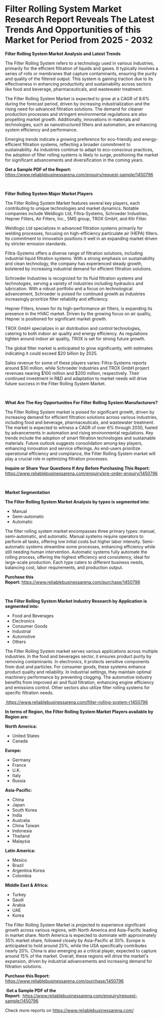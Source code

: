 <p><h1>Filter Rolling System Market Research Report Reveals The Latest Trends And Opportunities of this Market for Period from 2025 - 2032</h1></p><p><strong>Filter Rolling System Market Analysis and Latest Trends</strong></p>
<p><p>The Filter Rolling System refers to a technology used in various industries, primarily for the efficient filtration of liquids and gases. It typically involves a series of rolls or membranes that capture contaminants, ensuring the purity and quality of the filtered output. This system is gaining traction due to its effectiveness in enhancing productivity and sustainability across sectors like food and beverage, pharmaceuticals, and wastewater treatment.</p><p>The Filter Rolling System Market is expected to grow at a CAGR of 8.6% during the forecast period, driven by increasing industrialization and the rising need for advanced filtration solutions. The demand for cleaner production processes and stringent environmental regulations are also propelling market growth. Additionally, innovations in materials and technologies, such as nanostructured filters and automation, are enhancing system efficiency and performance. </p><p>Emerging trends indicate a growing preference for eco-friendly and energy-efficient filtration systems, reflecting a broader commitment to sustainability. As industries continue to adapt to eco-conscious practices, the adoption of filter rolling systems is likely to surge, positioning the market for significant advancements and diversification in the coming years.</p></p>
<p><strong>Get a Sample PDF of the Report:&nbsp;</strong> <a href="https://www.reliablebusinessarena.com/enquiry/request-sample/1450796?utm_campaign=2317&utm_medium=2&utm_source=Github&utm_content=ia&utm_term=11042025&utm_id=filter-rolling-system">https://www.reliablebusinessarena.com/enquiry/request-sample/1450796</a></p>
<p>&nbsp;</p>
<p><strong>Filter Rolling System Major Market Players</strong></p>
<p><p>The Filter Rolling System Market features several key players, each contributing to unique technologies and market dynamics. Notable companies include Weldlogic Ltd, Filtra-Systems, Schroeder Industries, Hepner Filters, Air Filters, Inc., SMS group, TROX GmbH, and Klir Filter.</p><p>Weldlogic Ltd specializes in advanced filtration systems primarily for welding processes, focusing on high-efficiency particulate air (HEPA) filters. Its commitment to innovation positions it well in an expanding market driven by stricter emission standards.</p><p>Filtra-Systems offers a diverse range of filtration solutions, including industrial liquid filtration systems. With a strong emphasis on sustainability and clean technology, the company has experienced steady growth, bolstered by increasing industrial demand for efficient filtration solutions.</p><p>Schroeder Industries is recognized for its fluid filtration systems and technologies, serving a variety of industries including hydraulics and lubrication. With a robust portfolio and a focus on technological advancement, Schroeder is poised for continued growth as industries increasingly prioritize filter reliability and efficiency.</p><p>Hepner Filters, known for its high-performance air filters, is expanding its presence in the HVAC market. Driven by the growing focus on air quality, Hepner is positioned for significant market growth.</p><p>TROX GmbH specializes in air distribution and control technologies, catering to both indoor air quality and energy efficiency. As regulations tighten around indoor air quality, TROX is set for strong future growth.</p><p>The global filter market is anticipated to grow significantly, with estimates indicating it could exceed $20 billion by 2025.</p><p>Sales revenue for some of these players varies: Filtra-Systems reports around $30 million, while Schroeder Industries and TROX GmbH project revenues nearing $100 million and $200 million, respectively. Their continued investment in R&D and adaptation to market needs will drive future success in the Filter Rolling System Market.</p></p>
<p>&nbsp;</p>
<p><strong>What Are The Key Opportunities For Filter Rolling System Manufacturers?</strong></p>
<p><p>The Filter Rolling System market is poised for significant growth, driven by increasing demand for efficient filtration solutions across various industries, including food and beverage, pharmaceuticals, and wastewater treatment. The market is expected to witness a CAGR of over 6% through 2030, fueled by advancements in automation and rising environmental regulations. Key trends include the adoption of smart filtration technologies and sustainable materials. Future outlook suggests consolidation among key players, enhancing innovation and service offerings. As end-users prioritize operational efficiency and compliance, the Filter Rolling System market will play a crucial role in optimizing filtration processes.</p></p>
<p><strong>Inquire or Share Your Questions If Any Before Purchasing This Report:</strong> <a href="https://www.reliablebusinessarena.com/enquiry/pre-order-enquiry/1450796?utm_campaign=2317&utm_medium=2&utm_source=Github&utm_content=ia&utm_term=11042025&utm_id=filter-rolling-system">https://www.reliablebusinessarena.com/enquiry/pre-order-enquiry/1450796</a></p>
<p>&nbsp;</p>
<p><strong>Market Segmentation</strong></p>
<p><strong>The Filter Rolling System Market Analysis by types is segmented into:</strong></p>
<p><ul><li>Manual</li><li>Semi-automatic</li><li>Automatic</li></ul></p>
<p><p>The filter rolling system market encompasses three primary types: manual, semi-automatic, and automatic. Manual systems require operators to perform all tasks, offering low initial costs but higher labor intensity. Semi-automatic systems streamline some processes, enhancing efficiency while still needing human intervention. Automatic systems fully automate the rolling process, offering the highest efficiency and consistency, ideal for large-scale production. Each type caters to different business needs, balancing cost, labor requirements, and production output.</p></p>
<p><strong>Purchase this Report:&nbsp;</strong><a href="https://www.reliablebusinessarena.com/purchase/1450796?utm_campaign=2317&utm_medium=2&utm_source=Github&utm_content=ia&utm_term=11042025&utm_id=filter-rolling-system">https://www.reliablebusinessarena.com/purchase/1450796</a></p>
<p>&nbsp;</p>
<p><strong>The Filter Rolling System Market Industry Research by Application is segmented into:</strong></p>
<p><ul><li>Food and Beverages</li><li>Electronics</li><li>Consumer Goods</li><li>Industrial</li><li>Automotive</li><li>Others</li></ul></p>
<p><p>The Filter Rolling System market serves various applications across multiple industries. In the food and beverages sector, it ensures product purity by removing contaminants. In electronics, it protects sensitive components from dust and particles. For consumer goods, these systems enhance product quality and reliability. In industrial settings, they maintain optimal machinery performance by preventing clogging. The automotive industry benefits from improved air and fluid filtration, enhancing engine efficiency and emissions control. Other sectors also utilize filter rolling systems for specific filtration needs.</p></p>
<p><a href="https://www.reliablebusinessarena.com/filter-rolling-system-r1450796?utm_campaign=2317&utm_medium=2&utm_source=Github&utm_content=ia&utm_term=11042025&utm_id=filter-rolling-system">&nbsp;https://www.reliablebusinessarena.com/filter-rolling-system-r1450796</a></p>
<p><strong>In terms of Region, the Filter Rolling System Market Players available by Region are:</strong></p>
<p>
    <p> <strong> North America: </strong>
        <ul>
            <li>United States</li>
            <li>Canada</li>
        </ul>
        </p> 
    <p> <strong> Europe: </strong>
        <ul>
            <li>Germany</li>
            <li>France</li>
            <li>U.K.</li>
            <li>Italy</li>
            <li>Russia</li>
        </ul>
        </p> 
    <p> <strong> Asia-Pacific: </strong>
        <ul>
            <li>China</li>
            <li>Japan</li>
            <li>South Korea</li>
            <li>India</li>
            <li>Australia</li>
            <li>China Taiwan</li>
            <li>Indonesia</li>
            <li>Thailand</li>
            <li>Malaysia</li>
        </ul>
        </p> 
    <p> <strong> Latin America: </strong>
        <ul>
            <li>Mexico</li>
            <li>Brazil</li>
            <li>Argentina Korea</li>
            <li>Colombia</li>
        </ul>
        </p> 
    <p> <strong> Middle East & Africa: </strong>
        <ul>
            <li>Turkey</li>
            <li>Saudi</li>
            <li>Arabia</li>
            <li>UAE</li>
            <li>Korea</li>
        </ul>
    </p>
    </p>
<p><p>The Filter Rolling System Market is projected to experience significant growth across various regions, with North America and Asia-Pacific leading in market share. North America is expected to dominate with approximately 35% market share, followed closely by Asia-Pacific at 30%. Europe is anticipated to hold around 25%, while the USA specifically contributes nearly 20%. China is also emerging as a critical player, expected to capture around 15% of the market. Overall, these regions will drive the market's expansion, driven by industrial advancements and increasing demand for filtration solutions.</p></p>
<p><strong>Purchase this Report: </strong><a href="https://www.reliablebusinessarena.com/purchase/1450796?utm_campaign=2317&utm_medium=2&utm_source=Github&utm_content=ia&utm_term=11042025&utm_id=filter-rolling-system">https://www.reliablebusinessarena.com/purchase/1450796</a></p>
<p>&nbsp;<strong>Get a Sample PDF of the Report:&nbsp;&nbsp;</strong><a href="https://www.reliablebusinessarena.com/enquiry/request-sample/1450796?utm_campaign=2317&utm_medium=2&utm_source=Github&utm_content=ia&utm_term=11042025&utm_id=filter-rolling-system">https://www.reliablebusinessarena.com/enquiry/request-sample/1450796</a></p>
<p><strong></strong></p>
<p>Check more reports on <a href="https://www.reliablebusinessarena.com/?utm_campaign=2317&utm_medium=2&utm_source=Github&utm_content=ia&utm_term=11042025&utm_id=filter-rolling-system">https://www.reliablebusinessarena.com/</a></p>